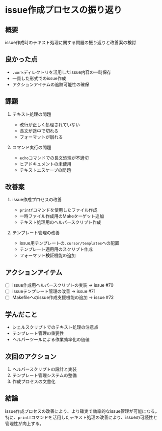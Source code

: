 # issue作成プロセスの振り返り

## 概要
issue作成時のテキスト処理に関する問題の振り返りと改善案の検討

## 良かった点
- `.work`ディレクトリを活用したissue内容の一時保存
- 一貫した形式でのissue作成
- アクションアイテムの追跡可能性の確保

## 課題
1. テキスト処理の問題
   - 改行が正しく処理されていない
   - 長文が途中で切れる
   - フォーマットが崩れる

2. コマンド実行の問題
   - `echo`コマンドでの長文処理が不適切
   - ヒアドキュメントの未使用
   - テキストエスケープの問題

## 改善案
1. issue作成プロセスの改善
   - `printf`コマンドを使用したファイル作成
   - 一時ファイル作成用のMakeターゲット追加
   - テキスト処理用のヘルパースクリプト作成

2. テンプレート管理の改善
   - issue用テンプレートの`.cursor/templates`への配置
   - テンプレート適用用のスクリプト作成
   - フォーマット検証機能の追加

## アクションアイテム
- [ ] issue作成用ヘルパースクリプトの実装 → issue #70
- [ ] issueテンプレート管理の改善 → issue #71
- [ ] Makefileへのissue作成支援機能の追加 → issue #72

## 学んだこと
- シェルスクリプトでのテキスト処理の注意点
- テンプレート管理の重要性
- ヘルパーツールによる作業効率化の価値

## 次回のアクション
1. ヘルパースクリプトの設計と実装
2. テンプレート管理システムの整備
3. 作成プロセスの文書化

## 結論
issue作成プロセスの改善により、より確実で効率的なissue管理が可能になる。特に、`printf`コマンドを活用したテキスト処理の改善により、issueの可読性と管理性が向上する。 